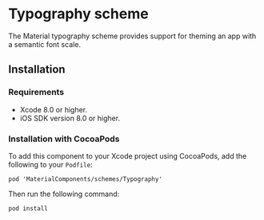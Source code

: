 <!--docs:
title: "Typography scheme"
layout: detail
section: schemes
excerpt: "The Material typography scheme provides support for theming an app with a semantic font scale."
icon_id: themes
path: /catalog/schemes/typography/
api_doc_root: true
-->

# Typography scheme

The Material typography scheme provides support for theming an app with a semantic font scale.

## Installation

### Requirements

- Xcode 8.0 or higher.
- iOS SDK version 8.0 or higher.

### Installation with CocoaPods

To add this component to your Xcode project using CocoaPods, add the following to your `Podfile`:

~~~
pod 'MaterialComponents/schemes/Typography'
~~~

Then run the following command:

~~~ bash
pod install
~~~
